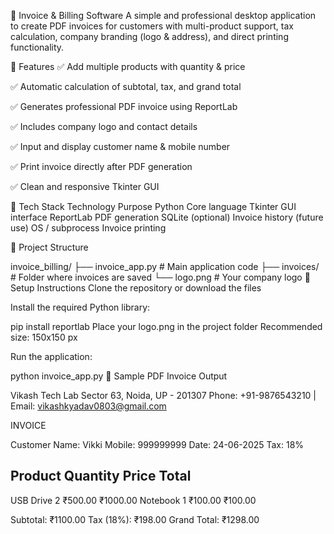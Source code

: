 
🧾 Invoice & Billing Software 
A simple and professional desktop application to create PDF invoices for customers with multi-product support, tax calculation, company branding (logo & address), and direct printing functionality.

🚀 Features
✅ Add multiple products with quantity & price

✅ Automatic calculation of subtotal, tax, and grand total

✅ Generates professional PDF invoice using ReportLab

✅ Includes company logo and contact details

✅ Input and display customer name & mobile number

✅ Print invoice directly after PDF generation

✅ Clean and responsive Tkinter GUI


🧰 Tech Stack
Technology	Purpose
Python	Core language
Tkinter	GUI interface
ReportLab	PDF generation
SQLite (optional)	Invoice history (future use)
OS / subprocess	Invoice printing

📁 Project Structure

invoice_billing/
├── invoice_app.py          # Main application code
├── invoices/               # Folder where invoices are saved
└── logo.png                # Your company logo
🔧 Setup Instructions
Clone the repository or download the files

Install the required Python library:

pip install reportlab
Place your logo.png in the project folder
Recommended size: 150x150 px

Run the application:

python invoice_app.py
📄 Sample PDF Invoice Output

Vikash Tech Lab
Sector 63, Noida, UP - 201307
Phone: +91-9876543210 | Email: vikashkyadav0803@gmail.com

INVOICE

Customer Name: Vikki 
Mobile: 999999999
Date: 24-06-2025
Tax: 18%

Product       Quantity     Price     Total
------------------------------------------
USB Drive         2       ₹500.00   ₹1000.00
Notebook          1       ₹100.00   ₹100.00

Subtotal:                      ₹1100.00
Tax (18%):                    ₹198.00
Grand Total:                  ₹1298.00

